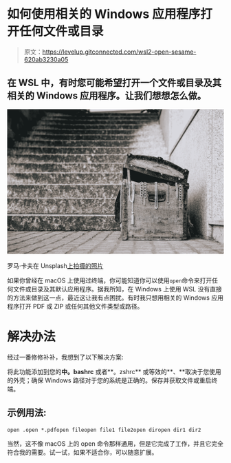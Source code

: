 # 如何使用相关的 Windows 应用程序打开任何文件或目录

> 原文：<https://levelup.gitconnected.com/wsl2-open-sesame-620ab3230a05>

## 在 WSL 中，有时您可能希望打开一个文件或目录及其相关的 Windows 应用程序。让我们想想怎么做。

![](img/bf3aa117e6e068244c9c529eb7f4e383.png)

罗马·卡夫在 Unsplash[上拍摄的照片](https://unsplash.com/s/photos/treasure?utm_source=unsplash&utm_medium=referral&utm_content=creditCopyText)

如果你曾经在 macOS 上使用过终端，你可能知道你可以使用`open`命令来打开任何文件或目录及其默认应用程序。据我所知，在 Windows 上使用 WSL 没有直接的方法来做到这一点，最近这让我有点困扰。有时我只想用相关的 Windows 应用程序打开 PDF 或 ZIP 或任何其他文件类型或路径。

# 解决办法

经过一番修修补补，我想到了以下解决方案:

将此功能添加到您的**中。bashrc** 或者**。zshrc** 或等效的**、**取决于您使用的外壳；确保 Windows 路径对于您的系统是正确的。保存并获取文件或重启终端。

## **示例用法:**

```
open .open *.pdfopen fileopen file1 file2open diropen dir1 dir2
```

当然，这不像 macOS 上的 open 命令那样通用，但是它完成了工作，并且它完全符合我的需要。试一试，如果不适合你，可以随意扩展。